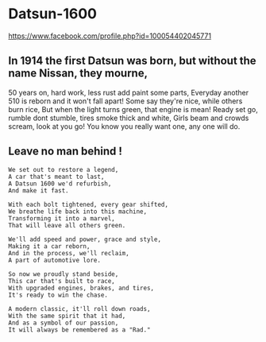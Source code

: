 # Datsun-1600
https://www.facebook.com/profile.php?id=100054402045771

## In 1914 the first Datsun was born, but without the name Nissan, they mourne,
50 years on, hard work, less rust add paint some parts, 
Everyday another 510 is reborn and it won't fall apart!
Some say they're nice, while others burn rice,
But when the light turns green, that engine is mean!
Ready set go, rumble dont stumble, tires smoke thick and white,
Girls beam and crowds scream, look at you go!
You know you really want one, any one will do.


## Leave no man behind !
```
We set out to restore a legend,
A car that's meant to last,
A Datsun 1600 we'd refurbish,
And make it fast.

With each bolt tightened, every gear shifted,
We breathe life back into this machine,
Transforming it into a marvel,
That will leave all others green.

We'll add speed and power, grace and style,
Making it a car reborn,
And in the process, we'll reclaim,
A part of automotive lore.

So now we proudly stand beside,
This car that's built to race,
With upgraded engines, brakes, and tires,
It's ready to win the chase.

A modern classic, it'll roll down roads,
With the same spirit that it had,
And as a symbol of our passion,
It will always be remembered as a "Rad."
```


